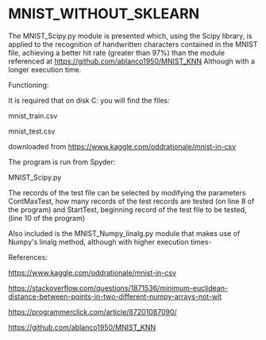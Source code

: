 # MNIST_WITHOUT_SKLEARN
The MNIST_Scipy.py module is presented which, using the Scipy library, is applied to the recognition of handwritten characters contained in the MNIST file, achieving a better hit rate (greater than 97%) than the module referenced at https://github.com/ablanco1950/MNIST_KNN
Although with a longer execution time.

Functioning:

It is required that on disk C: you will find the files:

mnist_train.csv

mnist_test.csv

downloaded from
https://www.kaggle.com/oddrationale/mnist-in-csv

The program is run from Spyder:

MNIST_Scipy.py

The records of the test file can be selected by modifying the parameters ContMaxTest, how many records of the test records 
are tested (on line 8 of the program) and StartTest, beginning record of the test file to be tested, (line 10 of the program)

Also included is the MNIST_Numpy_linalg.py module that makes use of Numpy's linalg method, although with higher execution times-

References:

https://www.kaggle.com/oddrationale/mnist-in-csv

https://stackoverflow.com/questions/1871536/minimum-euclidean-distance-between-points-in-two-different-numpy-arrays-not-wit

https://programmerclick.com/article/87201087090/

https://github.com/ablanco1950/MNIST_KNN
